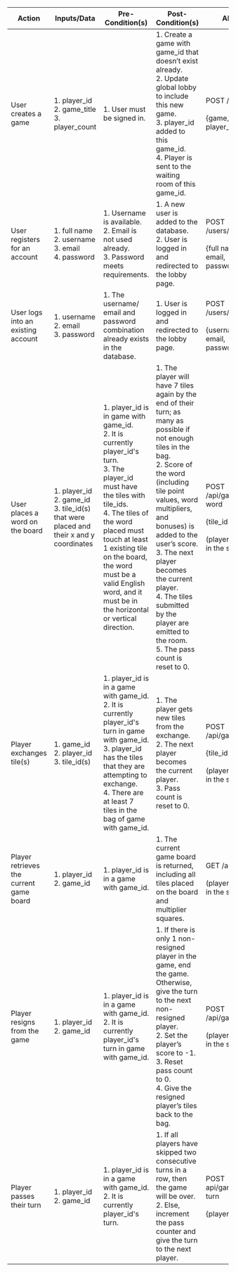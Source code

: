 | Action                                  | Inputs/Data                                                                                | Pre-Condition(s)                                                                                                                                                                                                                                                                                                         | Post-Condition(s)                                                                                                                                                                                                                                                                                                                                                                             | API Endpoint                                                                                       |
| --------------------------------------- | ------------------------------------------------------------------------------------------ | ------------------------------------------------------------------------------------------------------------------------------------------------------------------------------------------------------------------------------------------------------------------------------------------------------------------------ | --------------------------------------------------------------------------------------------------------------------------------------------------------------------------------------------------------------------------------------------------------------------------------------------------------------------------------------------------------------------------------------------- | -------------------------------------------------------------------------------------------------- |
| User creates a game                     | 1. player_id<br>2. game_title<br>3. player_count                                           | 1. User must be signed in.                                                                                                                                                                                                                                                                                               | 1. Create a game with game_id that doesn’t exist already.<br>2. Update global lobby to include this new game.<br>3. player_id added to this game_id.<br>4. Player is sent to the waiting room of this game_id.                                                                                                                                                                                | POST /games/create<br><br>{game_title, player_count}                                               |
| User registers for an account           | 1. full name<br>2. username<br>3. email<br>4. password                                     | 1. Username is available.<br>2. Email is not used already.<br>3. Password meets requirements.                                                                                                                                                                                                                            | 1. A new user is added to the database.<br>2. User is logged in and redirected to the lobby page.                                                                                                                                                                                                                                                                                             | POST<br>/users/register<br><br>{full name, username,<br>email,<br>password}                        |
| User logs into an existing account      | 1. username<br>2. email<br>3. password                                                     | 1. The username/ email and password combination already exists in the database.                                                                                                                                                                                                                                          | 1. User is logged in and redirected to the lobby page.                                                                                                                                                                                                                                                                                                                                        | POST <br>/users/login/<br><br>{username,<br>email,<br>password}                                    |
| User places a word on the board         | 1. player_id<br>2. game_id<br>3. tile_id(s) that were placed and their x and y coordinates | 1. player_id is in game with game_id.<br>2. It is currently player_id's turn.<br>3. The player_id must have the tiles with tile_ids.<br>4. The tiles of the word placed must touch at least 1 existing tile on the board, the word must be a valid English word, and it must be in the horizontal or vertical direction. | 1. The player will have 7 tiles again by the end of their turn; as many as possible if not enough tiles in the bag.<br>2. Score of the word (including tile point values, word multipliers, and bonuses) is added to the user’s score.<br>3. The next player becomes the current player.<br>4. The tiles submitted by the player are emitted to the room.<br>5. The pass count is reset to 0. | POST /api/games/:id/submit-word<br><br>{tile_id(s)}<br><br>(player_id is available in the session) |
| Player exchanges tile(s)                | 1. game_id<br>2. player_id<br>3. tile_id(s)                                                | 1. player_id is in a game with game_id.<br>2. It is currently player_id's turn in game with game_id.<br>3. player_id has the tiles that they are attempting to exchange.<br>4. There are at least 7 tiles in the bag of game with game_id.                                                                               | 1. The player gets new tiles from the exchange.<br>2. The next player becomes the current player.<br>3. Pass count is reset to 0.                                                                                                                                                                                                                                                             | POST /api/games/:id/swap<br><br>{tile_id(s)}<br><br>(player_id is available in the session)        |
| Player retrieves the current game board | 1. player_id <br>2. game_id                                                                | 1. player_id is in a game with game_id.                                                                                                                                                                                                                                                                                  | 1. The current game board is returned, including all tiles placed on the board and multiplier squares.                                                                                                                                                                                                                                                                                        | GET /api/games/:id<br><br>(player_id is available in the session)                                  |
| Player resigns from the game            | 1. player_id<br>2. game_id                                                                 | 1. player_id is in a game with game_id.<br>2. It is currently player_id's turn in game with game_id.                                                                                                                                                                                                                     | 1. If there is only 1 non-resigned player in the game, end the game. Otherwise, give the turn to the next non-resigned player.<br>2. Set the player’s score to -1.<br>3. Reset pass count to 0.<br>4. Give the resigned player’s tiles back to the bag.                                                                                                                                       | POST /api/games/:id/resign<br><br>(player_id is available in the session)                          |
| Player passes their turn                | 1. player_id<br>2. game_id                                                                 | 1. player_id is in a game with game_id.<br>2. It is currently player_id's turn.                                                                                                                                                                                                                                          | 1. If all players have skipped two consecutive turns in a row, then the game will be over.<br>2. Else, increment the pass counter and give the turn to the next player.                                                                                                                                                                                                                       | POST api/games/:id/pass-turn<br><br>{player_id, game_id}                                           |

